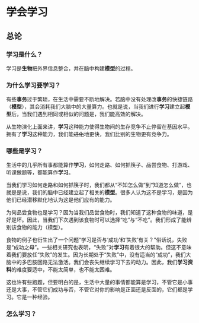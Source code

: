 # 学会学习

## 总论

### **学习**是什么？

学习是**生物**把外界信息整合，并在脑中构建**模型**的过程。

### 为什么**学习**要学习？

有些**事务**过于繁琐，在生活中需要不断地解决。若脑中没有处理改**事务**的快捷链路（**模型**），其会消耗我们大脑中的大量算力。也就是说，当我们进行**学习**建立起**模型**后，当我们遇到相同或相似的问题是，我们能高效的解决。

从生物演化上面来讲，**学习**这种能力使得生物间的生存竞争不止停留在基因水平。拥有了**学习**这种能力，我们能~~进化~~地更快，我们比别的生物更有竞争力。

### 哪些是**学习**？

生活中的几乎所有事都能算作**学习**，如何走路、如何抓筷子、品尝食物、打游戏、听课做题等，都能算作**学习**。

当我们学习如何走路和如何抓筷子时，我们都从“不知怎么做”到“知道怎么做”，也就是是说，我们的脑中已经建立起了相关的**模型**。很多人认为这不是学习，是因为他们已经潜移默化地认为这是他们应有的能力。

为何品尝食物也是学习？因为当我们品尝食物时，我们知道了这种食物的味道，是好是坏。因此，当我们下次遇到该食物时可以选择“吃”与“不吃”。我们形成了能辨别该食物的能力（模型）。

食物的例子也衍生出了一个问题“学习是否与‘成功’和‘失败’有关？”俗话说，失败是“成功之母”。一些相关研究也表明，“失败”对**学习**有着很大的帮助。但这不意味着我们要放任“失败”的发生。因为长期处于“失败”中，没有适当的“成功”，我们大脑中的多巴胺回路无法激活。我们会丧失继续学习下去的动力。因此，我们**学习资料**的难度要适中，不能太简单，也不能太困难。

这也许有些跑题，但要明白的是，生活中大量的事情都能算是学习，不管它是小事还是大事，不管它们成功与否，不管它对你的影响是正面还是反面的，它们都是学习。它是一种经验。



### 怎么**学习**？

